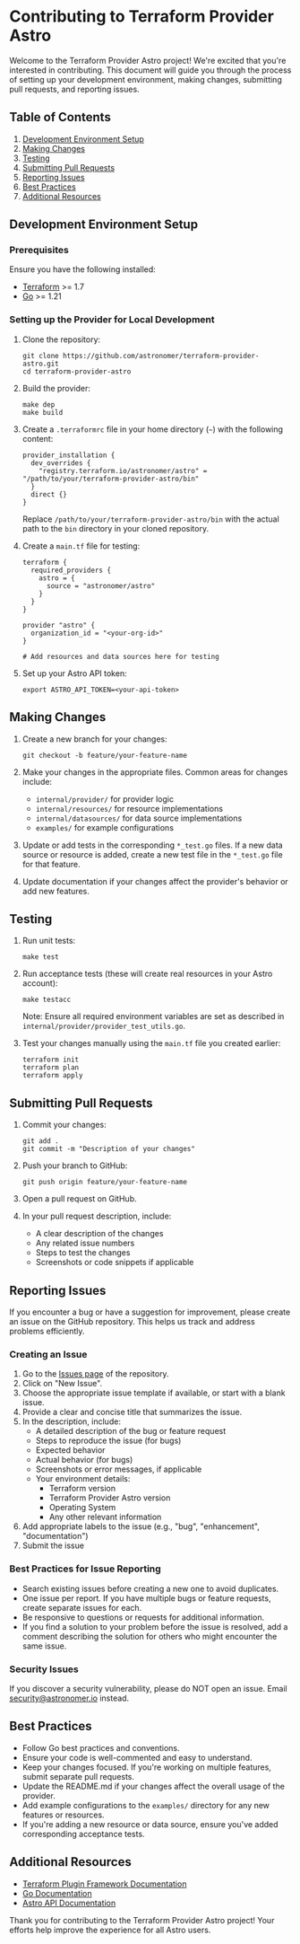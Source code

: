 # Contributing to Terraform Provider Astro

Welcome to the Terraform Provider Astro project! We're excited that you're interested in contributing. This document will guide you through the process of setting up your development environment, making changes, submitting pull requests, and reporting issues.

## Table of Contents

1. [Development Environment Setup](#development-environment-setup)
2. [Making Changes](#making-changes)
3. [Testing](#testing)
4. [Submitting Pull Requests](#submitting-pull-requests)
5. [Reporting Issues](#reporting-issues)
6. [Best Practices](#best-practices)
7. [Additional Resources](#additional-resources)

## Development Environment Setup

### Prerequisites

Ensure you have the following installed:
- [Terraform](https://developer.hashicorp.com/terraform/downloads) >= 1.7
- [Go](https://golang.org/doc/install) >= 1.21

### Setting up the Provider for Local Development

1. Clone the repository:
   ```
   git clone https://github.com/astronomer/terraform-provider-astro.git
   cd terraform-provider-astro
   ```

2. Build the provider:
   ```
   make dep
   make build
   ```

3. Create a `.terraformrc` file in your home directory (`~`) with the following content:
   ```hcl
   provider_installation {
     dev_overrides {
       "registry.terraform.io/astronomer/astro" = "/path/to/your/terraform-provider-astro/bin"
     }
     direct {}
   }
   ```
   Replace `/path/to/your/terraform-provider-astro/bin` with the actual path to the `bin` directory in your cloned repository.

4. Create a `main.tf` file for testing:
   ```hcl
   terraform {
     required_providers {
       astro = {
         source = "astronomer/astro"
       }
     }
   }

   provider "astro" {
     organization_id = "<your-org-id>"
   }

   # Add resources and data sources here for testing
   ```

5. Set up your Astro API token:
   ```
   export ASTRO_API_TOKEN=<your-api-token>
   ```

## Making Changes

1. Create a new branch for your changes:
   ```
   git checkout -b feature/your-feature-name
   ```

2. Make your changes in the appropriate files. Common areas for changes include:
    - `internal/provider/` for provider logic
    - `internal/resources/` for resource implementations
    - `internal/datasources/` for data source implementations
    - `examples/` for example configurations

3. Update or add tests in the corresponding `*_test.go` files. If a new data source or resource is added, create a new test file in the `*_test.go` file for that feature.

4. Update documentation if your changes affect the provider's behavior or add new features.

## Testing

1. Run unit tests:
   ```
   make test
   ```

2. Run acceptance tests (these will create real resources in your Astro account):
   ```
   make testacc
   ```
   Note: Ensure all required environment variables are set as described in `internal/provider/provider_test_utils.go`.

3. Test your changes manually using the `main.tf` file you created earlier:
   ```
   terraform init
   terraform plan
   terraform apply
   ```

## Submitting Pull Requests

1. Commit your changes:
   ```
   git add .
   git commit -m "Description of your changes"
   ```

2. Push your branch to GitHub:
   ```
   git push origin feature/your-feature-name
   ```

3. Open a pull request on GitHub.

4. In your pull request description, include:
    - A clear description of the changes
    - Any related issue numbers
    - Steps to test the changes
    - Screenshots or code snippets if applicable

## Reporting Issues

If you encounter a bug or have a suggestion for improvement, please create an issue on the GitHub repository. This helps us track and address problems efficiently.

### Creating an Issue

1. Go to the [Issues page](https://github.com/astronomer/terraform-provider-astro/issues) of the repository.
2. Click on "New Issue".
3. Choose the appropriate issue template if available, or start with a blank issue.
4. Provide a clear and concise title that summarizes the issue.
5. In the description, include:
    - A detailed description of the bug or feature request
    - Steps to reproduce the issue (for bugs)
    - Expected behavior
    - Actual behavior (for bugs)
    - Screenshots or error messages, if applicable
    - Your environment details:
        - Terraform version
        - Terraform Provider Astro version
        - Operating System
        - Any other relevant information
6. Add appropriate labels to the issue (e.g., "bug", "enhancement", "documentation")
7. Submit the issue

### Best Practices for Issue Reporting

- Search existing issues before creating a new one to avoid duplicates.
- One issue per report. If you have multiple bugs or feature requests, create separate issues for each.
- Be responsive to questions or requests for additional information.
- If you find a solution to your problem before the issue is resolved, add a comment describing the solution for others who might encounter the same issue.

### Security Issues

If you discover a security vulnerability, please do NOT open an issue. Email security@astronomer.io instead.

## Best Practices

- Follow Go best practices and conventions.
- Ensure your code is well-commented and easy to understand.
- Keep your changes focused. If you're working on multiple features, submit separate pull requests.
- Update the README.md if your changes affect the overall usage of the provider.
- Add example configurations to the `examples/` directory for any new features or resources.
- If you're adding a new resource or data source, ensure you've added corresponding acceptance tests.

## Additional Resources

- [Terraform Plugin Framework Documentation](https://developer.hashicorp.com/terraform/plugin/framework)
- [Go Documentation](https://golang.org/doc/)
- [Astro API Documentation](https://docs.astronomer.io/astro/api-overview)

Thank you for contributing to the Terraform Provider Astro project! Your efforts help improve the experience for all Astro users.